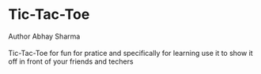 # Tic-Tac-Toe 
Author Abhay Sharma<br>
<br>Tic-Tac-Toe for fun for pratice and specifically for learning 
use it to show it off in front of your friends and techers
